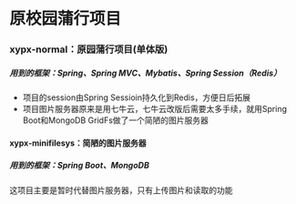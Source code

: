 # 原校园蒲行项目

### xypx-normal：原园蒲行项目(单体版)

##### 用到的框架：Spring、Spring MVC、Mybatis、Spring Session（Redis）

- 项目的session由Spring Sessioin持久化到Redis，方便日后拓展
- 项目图片服务器原来是用七牛云，七牛云改版后需要太多手续，就用Spring Boot和MongoDB GridFs做了一个简陋的图片服务器



#### xypx-minifilesys：简陋的图片服务器

##### 用到的框架：Spring Boot、MongoDB

这项目主要是暂时代替图片服务器，只有上传图片和读取的功能